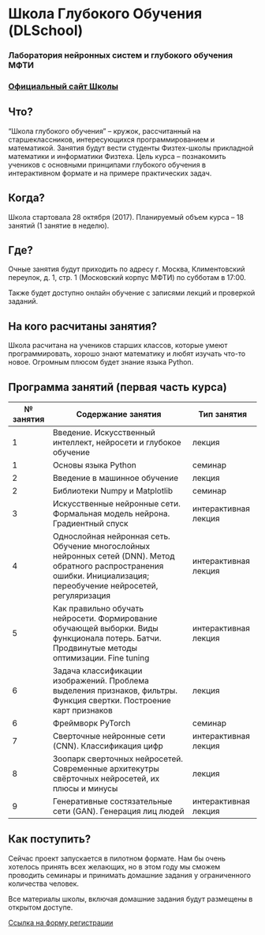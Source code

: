 # Школа Глубокого Обучения (DLSchool)
### Лаборатория нейронных систем и глубокого обучения МФТИ

### [Официальный сайт Школы](https://deepmipt.github.io/dlschl/)

## Что?

“Школа глубокого обучения” – кружок, рассчитанный на старшеклассников, интересующихся программированием и математикой. Занятия будут вести студенты Физтех-школы прикладной математики и информатики Физтеха. Цель курса – познакомить учеников с основными принципами глубокого обучения в интерактивном формате и на примере практических задач.

## Когда?

Школа стартовала 28 октября (2017). Планируемый объем курса – 18 занятий (1 занятие в неделю).

## Где?

Очные занятия будут приходить по адресу г. Москва, Климентовский переулок, д. 1, стр. 1 (Московский корпус МФТИ) по субботам в 17:00.

Также будет доступно онлайн обучение с записями лекций и проверкой заданий.

## На кого расчитаны занятия?

Школа расчитана на учеников старших классов, которые умеют программировать, хорошо знают математику и любят изучать что-то новое. Огромным плюсом будет знание языка Python.

## Программа занятий (первая часть курса)

|№ занятия|Содержание занятия|Тип занятия|
|---------|------------------|-----------|
|1| Введение. Искусственный интеллект, нейросети и глубокое обучение | лекция |
|1| Основы языка Python | семинар |
|2| Введение в машинное обучение | лекция |  
|2| Библиотеки Numpy и Matplotlib | семинар |
|3| Искусственные нейронные сети. Формальная модель нейрона. Градиентный спуск | интерактивная лекция |
|4| Однослойная нейронная сеть. Обучение многослойных нейронных сетей (DNN). Метод обратного распространения ошибки. Инициализация; переобучение нейросетей, регуляризация | интерактивная лекция |
|5| Как правильно обучать нейросети. Формирование обучающей выборки. Виды функционала потерь. Батчи. Продвинутые методы оптимизации. Fine tuning | интерактивная лекция |
|6| Задача классификации изображений. Проблема выделения признаков, фильтры. Функция свертки. Построение карт признаков | лекция |
|6| Фреймворк PyTorch | семинар |
|7| Сверточные нейронные сети (CNN). Классификация цифр | интерактивная лекция |
|8| Зоопарк сверточных нейросетей. Современные архитекутры свёрточных нейросетей, их плюсы и минусы | лекция |
|9| Генеративные состязательные сети (GAN). Генерация лиц людей | интерактивная лекция |

## Как поступить?

Сейчас проект запускается в пилотном формате. Нам бы очень хотелось принять всех желающих, но в этом году мы сможем проводить семинары и принимать домашние задания у ограниченного количества человек.

Все материалы школы, включая домашние задания будут размещены в открытом доступе.

[Cсылка на форму регистрации](https://docs.google.com/forms/d/e/1FAIpQLSdDHT2TZNdHW8G7eRplxNxhmyD5uTPcERNsJ1zAyeRn0yCSUg/viewform)
